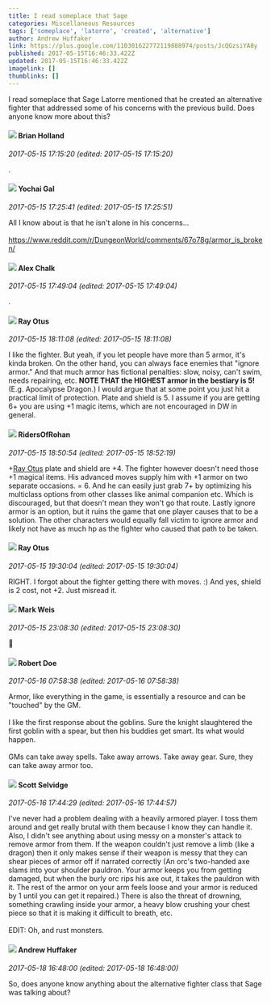 ```yaml
---
title: I read someplace that Sage
categories: Miscellaneous Resources
tags: ['someplace', 'latorre', 'created', 'alternative']
author: Andrew Huffaker
link: https://plus.google.com/110301622772119888974/posts/JcQGzsiYA8y
published: 2017-05-15T16:46:33.422Z
updated: 2017-05-15T16:46:33.422Z
imagelink: []
thumblinks: []
---
```


I read someplace that Sage Latorre mentioned that he created an alternative fighter that addressed some of his concerns with the previous build. Does anyone know more about this?
<div id='comment z13xjtgjkp3kgfd3d22yjhfo3pvvehdgr04'>
  <h4><img src='{{site.baseurl}}//images/avatars/101824580455031797035_photo.jpg'> Brian Holland</h4>
      <p><cite>2017-05-15 17:15:20 (edited: 2017-05-15 17:15:20)</cite></p>
        <p>.</p>
</div>
        

<div id='comment z13xjtgjkp3kgfd3d22yjhfo3pvvehdgr04'>
  <h4><img src='{{site.baseurl}}//images/avatars/116013665970125878211_photo.jpg'> Yochai Gal</h4>
      <p><cite>2017-05-15 17:25:41 (edited: 2017-05-15 17:25:51)</cite></p>
        <p>All I know about is that he isn&#39;t alone in his  concerns...<br /><br /><a href="https://www.reddit.com/r/DungeonWorld/comments/67o78g/armor_is_broken/" class="ot-anchor">https://www.reddit.com/r/DungeonWorld/comments/67o78g/armor_is_broken/</a></p>
</div>
        

<div id='comment z13xjtgjkp3kgfd3d22yjhfo3pvvehdgr04'>
  <h4><img src='{{site.baseurl}}//images/avatars/109634884862125772220_photo.jpg'> Alex Chalk</h4>
      <p><cite>2017-05-15 17:49:04 (edited: 2017-05-15 17:49:04)</cite></p>
        <p>.</p>
</div>
        

<div id='comment z13xjtgjkp3kgfd3d22yjhfo3pvvehdgr04'>
  <h4><img src='{{site.baseurl}}//images/avatars/100495092599585582455_photo.jpg'> Ray Otus</h4>
      <p><cite>2017-05-15 18:11:08 (edited: 2017-05-15 18:11:08)</cite></p>
        <p>I like the fighter. But yeah, if you let people have more than 5 armor, it&#39;s kinda broken. On the other hand, you can always face enemies that &quot;ignore armor.&quot; And that much armor has fictional penalties: slow, noisy, can&#39;t swim, needs repairing, etc. <b>NOTE THAT the HIGHEST armor in the bestiary is 5!</b> (E.g. Apocalypse Dragon.) I would argue that at some point you just hit a practical limit of protection. Plate and shield is 5. I assume if you are getting 6+ you are using +1 magic items, which are not encouraged in DW in general.</p>
</div>
        

<div id='comment z13xjtgjkp3kgfd3d22yjhfo3pvvehdgr04'>
  <h4><img src='{{site.baseurl}}//images/avatars/105027753407294580081_photo.jpg'> RidersOfRohan</h4>
      <p><cite>2017-05-15 18:50:54 (edited: 2017-05-15 18:52:19)</cite></p>
        <p><span class="proflinkWrapper"><span class="proflinkPrefix">+</span><a class="proflink" href="https://plus.google.com/100495092599585582455" oid="100495092599585582455">Ray Otus</a></span> plate and shield are +4. The fighter however doesn&#39;t need those +1 magical items. His advanced moves supply him with +1 armor on two separate occasions. = 6. And he can easily just grab 7+ by optimizing his multiclass options from other classes like animal companion etc. Which is discouraged, but that doesn&#39;t mean they won&#39;t go that route. Lastly ignore armor is an option, but it ruins the game that one player causes that to be a solution. The other characters would equally fall victim to ignore armor and likely not have as much hp as the fighter who caused that path to be taken.</p>
</div>
        

<div id='comment z13xjtgjkp3kgfd3d22yjhfo3pvvehdgr04'>
  <h4><img src='{{site.baseurl}}//images/avatars/100495092599585582455_photo.jpg'> Ray Otus</h4>
      <p><cite>2017-05-15 19:30:04 (edited: 2017-05-15 19:30:04)</cite></p>
        <p>RIGHT. I forgot about the fighter getting there with moves. :) And yes, shield is 2 cost, not +2. Just misread it. <br /></p>
</div>
        

<div id='comment z13xjtgjkp3kgfd3d22yjhfo3pvvehdgr04'>
  <h4><img src='{{site.baseurl}}//images/avatars/102532126904257134510_photo.jpg'> Mark Weis</h4>
      <p><cite>2017-05-15 23:08:30 (edited: 2017-05-15 23:08:30)</cite></p>
        <p>📌</p>
</div>
        

<div id='comment z13xjtgjkp3kgfd3d22yjhfo3pvvehdgr04'>
  <h4><img src='{{site.baseurl}}//images/avatars/105487846931822189120_photo.jpg'> Robert Doe</h4>
      <p><cite>2017-05-16 07:58:38 (edited: 2017-05-16 07:58:38)</cite></p>
        <p>Armor, like everything in the game, is essentially a resource and can be &quot;touched&quot; by the GM.<br /><br />I like the first response about the goblins. Sure the knight slaughtered the first goblin with a spear, but then his buddies get smart. Its what would happen.<br /><br />GMs can take away spells. Take away arrows. Take away gear. Sure, they can take away armor too.</p>
</div>
        

<div id='comment z13xjtgjkp3kgfd3d22yjhfo3pvvehdgr04'>
  <h4><img src='{{site.baseurl}}//images/avatars/102860402526090415450_photo.jpg'> Scott Selvidge</h4>
      <p><cite>2017-05-16 17:44:29 (edited: 2017-05-16 17:44:57)</cite></p>
        <p>I&#39;ve never had a problem dealing with a heavily armored player. I toss them around and get really brutal with them because I know they can handle it. Also, I didn&#39;t see anything about using messy on a monster&#39;s attack to remove armor from them. If the weapon couldn&#39;t just remove a limb (like a dragon) then it only makes sense if their weapon is messy that they can shear pieces of armor off if narrated correctly (An orc&#39;s two-handed axe slams into your shoulder pauldron. Your armor keeps you from getting damaged, but when the burly orc rips his axe out, it takes the pauldron with it. The rest of the armor on your arm feels loose and your armor is reduced by 1 until you can get it repaired.) There is also the threat of drowning, something crawling inside your armor, a heavy blow crushing your chest piece so that it is making it difficult to breath, etc. <br /><br />EDIT: Oh, and rust monsters.</p>
</div>
        

<div id='comment z13xjtgjkp3kgfd3d22yjhfo3pvvehdgr04'>
  <h4><img src='{{site.baseurl}}//images/avatars/110301622772119888974_photo.jpg'> Andrew Huffaker</h4>
      <p><cite>2017-05-18 16:48:00 (edited: 2017-05-18 16:48:00)</cite></p>
        <p>So, does anyone know anything about the alternative fighter class that  Sage was talking about?</p>
</div>
        